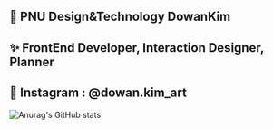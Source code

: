 ## 🔭 PNU Design&Technology DowanKim
## ✨ FrontEnd Developer, Interaction Designer, Planner
## 💬 Instagram : @dowan.kim_art
![Anurag's GitHub stats](https://github-readme-stats.vercel.app/api?username=dowankim1024&show_icons=true&theme=radical)
<!--
**dowankim1024/dowankim1024** is a ✨ _special_ ✨ repository because its `README.md` (this file) appears on your GitHub profile.

Here are some ideas to get you started:

- 🔭 I’m currently working on ...
- 🌱 I’m currently learning ...
- 👯 I’m looking to collaborate on ...
- 🤔 I’m looking for help with ...
- 💬 Ask me about ...
- 📫 How to reach me: ...
- 😄 Pronouns: ...
- ⚡ Fun fact: ...
-->
